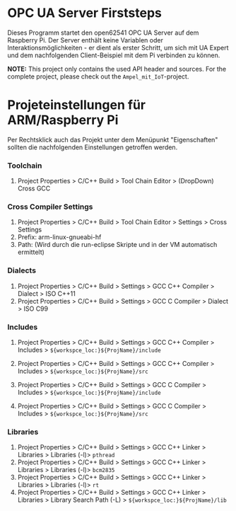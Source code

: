 # OPC UA Server Firststeps

Dieses Programm startet den open62541 OPC UA Server auf dem Raspberry Pi. Der Server enthält keine
Variablen oder Interaktionsmöglichkeiten - er dient als erster Schritt, um sich mit UA Expert und dem
nachfolgenden Client-Beispiel mit dem Pi verbinden zu können.

**NOTE:** This project only contains the used API header and sources. For the complete project, please check out the `Ampel_mit_IoT`-project.

# Projeteinstellungen für  ARM/Raspberry Pi

Per Rechtsklick auch das Projekt unter dem Menüpunkt "Eigenschaften" sollten die nachfolgenden Einstellungen getroffen werden.

### Toolchain

1. Project Properties >  C/C++ Build > Tool Chain Editor > (DropDown) Cross GCC

### Cross Compiler Settings
1. Project Properties >  C/C++ Build > Tool Chain Editor > Settings > Cross Settings 
  1. Prefix: arm-linux-gnueabi-hf
  1. Path: <leer lassen> (Wird durch die run-eclipse Skripte und in der VM automatisch ermittelt) 

### Dialects
1. Project Properties >  C/C++ Build > Settings > GCC C++ Compiler > Dialect > ISO C++11
1. Project Properties >  C/C++ Build > Settings > GCC C Compiler > Dialect > ISO C99

### Includes
1. Project Properties >  C/C++ Build > Settings > GCC C++ Compiler > Includes > `${workspce_loc:}${ProjName}/include`
1. Project Properties >  C/C++ Build > Settings > GCC C++ Compiler > Includes > `${workspce_loc:}${ProjName}/src`

1. Project Properties >  C/C++ Build > Settings > GCC C Compiler > Includes > `${workspce_loc:}${ProjName}/include`
1. Project Properties >  C/C++ Build > Settings > GCC C Compiler > Includes > `${workspce_loc:}${ProjName}/src`

### Libraries
1. Project Properties >  C/C++ Build > Settings > GCC C++ Linker > Libraries > Libraries (-l)> `pthread`
1. Project Properties >  C/C++ Build > Settings > GCC C++ Linker > Libraries > Libraries (-l)> `bcm2835`
1. Project Properties >  C/C++ Build > Settings > GCC C++ Linker > Libraries > Libraries (-l)> `rt`
1. Project Properties >  C/C++ Build > Settings > GCC C++ Linker > Libraries > Library Search Path (-L) > `${workspce_loc:}${ProjName}/lib`
